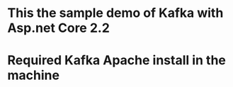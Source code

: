 # This the sample demo of Kafka with Asp.net Core 2.2

# Required Kafka Apache install in the machine
